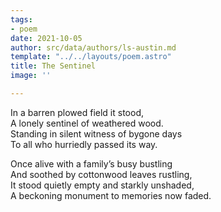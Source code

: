 ```yaml
---
tags:
- poem
date: 2021-10-05
author: src/data/authors/ls-austin.md
template: "../../layouts/poem.astro"
title: The Sentinel
image: ''

---
```

In a barren plowed field it stood,  
A lonely sentinel of weathered wood.  
Standing in silent witness of bygone days  
To all who hurriedly passed its way.

Once alive with a family’s busy bustling  
And soothed by cottonwood leaves rustling,  
It stood quietly empty and starkly unshaded,  
A beckoning monument to memories now faded.